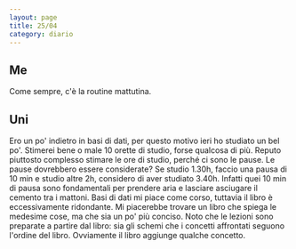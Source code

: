 ```yaml
--- 
layout: page
title: 25/04
category: diario
---
```


## Me

Come sempre, c'è la routine mattutina.

## Uni

Ero un po' indietro in basi di dati, per questo motivo ieri ho studiato un bel
po'. Stimerei bene o male 10 orette di studio, forse qualcosa di più. Reputo
piuttosto complesso stimare le ore di studio, perché ci sono le pause. Le pause
dovrebbero essere considerate? Se studio 1.30h, faccio una pausa di 10 min e
studio altre 2h, considero di aver studiato 3.40h. Infatti quei 10 min di pausa
sono fondamentali per prendere aria e lasciare asciugare il cemento tra i
mattoni. Basi di dati mi piace come corso, tuttavia il libro è eccessivamente
ridondante. Mi piacerebbe trovare un libro che spiega le medesime cose, ma che
sia un po' più conciso. Noto che le lezioni sono preparate a partire dal libro:
sia gli schemi che i concetti affrontati seguono l'ordine del libro. Ovviamente
il libro aggiunge qualche concetto.
